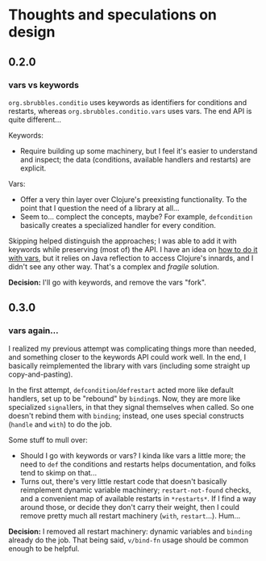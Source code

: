 # Thoughts and speculations on design

## 0.2.0

### vars vs keywords

`org.sbrubbles.conditio` uses keywords as identifiers for conditions and restarts, whereas `org.sbrubbles.conditio.vars` uses vars. The end API is quite different...

Keywords:
* Require building up some machinery, but I feel it's easier to understand and inspect; the data (conditions, available handlers and restarts) are explicit.

Vars:
* Offer a very thin layer over Clojure's preexisting functionality. To the point that I question the need of a library at all...
* Seem to... complect the concepts, maybe? For example, `defcondition` basically creates a specialized handler for every condition. 

Skipping helped distinguish the approaches; I was able to add it with keywords while preserving (most of) the API. I have an idea on [how to do it with vars](https://github.com/hanjos/conditio-clj/commit/aa5ccff07ea56b0cf00015463701efd74df981fd), but it relies on Java reflection to access Clojure's innards, and I didn't see any other way. That's a complex and _fragile_ solution.

**Decision:** I'll go with keywords, and remove the vars "fork".

## 0.3.0

### vars again...

I realized my previous attempt was complicating things more than needed, and something closer to the keywords API could work well. In the end, I basically reimplemented the library with vars (including some straight up copy-and-pasting).

In the first attempt, `defcondition`/`defrestart` acted more like default handlers, set up to be "rebound" by `binding`s. Now, they are more like specialized `signal`lers, in that they signal themselves when called. So one doesn't rebind them with `binding`; instead, one uses special constructs (`handle` and `with`) to do the job.

Some stuff to mull over:
* Should I go with keywords or vars? I kinda like vars a little more; the need to `def` the conditions and restarts helps documentation, and folks tend to skimp on that...
* Turns out, there's very little restart code that doesn't basically reimplement dynamic variable machinery; `restart-not-found` checks, and a convenient map of available restarts in `*restarts*`. If I find a way around those, or decide they don't carry their weight, then I could remove pretty much all restart machinery (`with`, `restart`...). Hum...

**Decision:** I removed all restart machinery: dynamic variables and `binding` already do the job. That being said, `v/bind-fn` usage should be common enough to be helpful.


